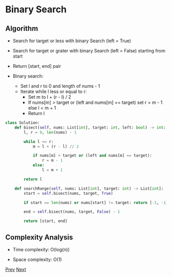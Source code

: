 # Binary Search

## Algorithm

* Search for target or less with binary Search (left = True)
* Search for target or grater with binary Search (left = False) starting from start
* Return [start, end] pair

* Binary search:
    * Set l and r to 0 and length of nums - 1
    * Iterate while l less or equal to r:
        * Set m to l + (r - l) / 2
        * If nums[m] > target or (left and nums[m] == target) set r = m - 1 else l = m + 1
        * Return l

```python
class Solution:
    def bisect(self, nums: List[int], target: int, left: bool) -> int:
        l, r = 0, len(nums) - 1

        while l <= r:
            m = l + (r - l) // 2

            if nums[m] > target or (left and nums[m] == target):
                r = m - 1
            else:
                l = m + 1

        return l

    def searchRange(self, nums: List[int], target: int) -> List[int]:
        start = self.bisect(nums, target, True)

        if start == len(nums) or nums[start] != target: return [-1, -1]

        end = self.bisect(nums, target, False) - 1

        return [start, end]
```

## Complexity Analysis

* Time complexity: O(log(n))

* Space complexity: O(1)

[Prev](solution1.md) [Next](solution3.md)